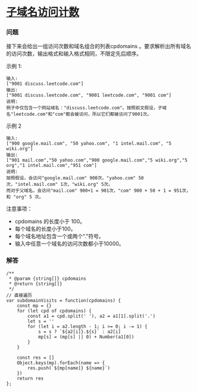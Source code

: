 # [子域名访问计数](https://leetcode-cn.com/problems/subdomain-visit-count)

### 问题

接下来会给出一组访问次数和域名组合的列表cpdomains 。要求解析出所有域名的访问次数，输出格式和输入格式相同，不限定先后顺序。

示例 1:
```
输入:
["9001 discuss.leetcode.com"]
输出:
["9001 discuss.leetcode.com", "9001 leetcode.com", "9001 com"]
说明:
例子中仅包含一个网站域名："discuss.leetcode.com"。按照前文假设，子域名"leetcode.com"和"com"都会被访问，所以它们都被访问了9001次。
```
示例 2
```
输入:
["900 google.mail.com", "50 yahoo.com", "1 intel.mail.com", "5 wiki.org"]
输出:
["901 mail.com","50 yahoo.com","900 google.mail.com","5 wiki.org","5 org","1 intel.mail.com","951 com"]
说明:
按照假设，会访问"google.mail.com" 900次，"yahoo.com" 50次，"intel.mail.com" 1次，"wiki.org" 5次。
而对于父域名，会访问"mail.com" 900+1 = 901次，"com" 900 + 50 + 1 = 951次，和 "org" 5 次。
```
注意事项：

* cpdomains 的长度小于 100。
* 每个域名的长度小于100。
* 每个域名地址包含一个或两个"."符号。
* 输入中任意一个域名的访问次数都小于10000。

### 解答

```
/**
 * @param {string[]} cpdomains
 * @return {string[]}
 */
// 直接遍历
var subdomainVisits = function(cpdomains) {
    const mp = {}
    for (let cpd of cpdomains) {
        const a1 = cpd.split(' '), a2 = a1[1].split('.')
        let s = ''
        for (let i = a2.length - 1; i >= 0; i -= 1) {
            s = s ? `${a2[i]}.${s}` : a2[i]
            mp[s] = (mp[s] || 0) + Number(a1[0])
        }
    }

    const res = []
    Object.keys(mp).forEach(name => {
        res.push(`${mp[name]} ${name}`)
    })
    return res
};
```
